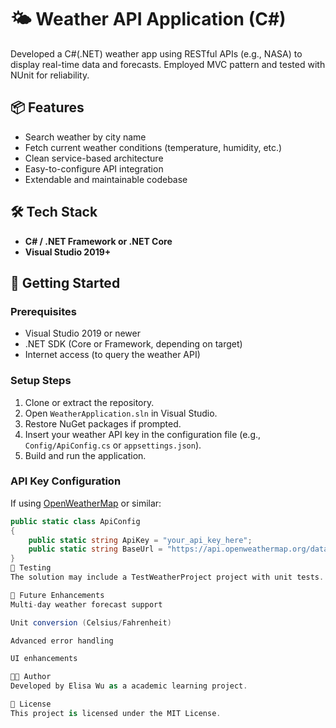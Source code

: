 # 🌤️ Weather API Application (C#)

Developed a C#(.NET) weather app using RESTful APIs (e.g., NASA) to display real-time data and forecasts. Employed MVC pattern and tested with NUnit for reliability. 

## 📦 Features

- Search weather by city name
- Fetch current weather conditions (temperature, humidity, etc.)
- Clean service-based architecture
- Easy-to-configure API integration
- Extendable and maintainable codebase

## 🛠️ Tech Stack

- **C# / .NET Framework or .NET Core**
- **Visual Studio 2019+**

## 🚀 Getting Started

### Prerequisites

- Visual Studio 2019 or newer
- .NET SDK (Core or Framework, depending on target)
- Internet access (to query the weather API)

### Setup Steps

1. Clone or extract the repository.
2. Open `WeatherApplication.sln` in Visual Studio.
3. Restore NuGet packages if prompted.
4. Insert your weather API key in the configuration file (e.g., `Config/ApiConfig.cs` or `appsettings.json`).
5. Build and run the application.

### API Key Configuration

If using [OpenWeatherMap](https://openweathermap.org/api) or similar:

```csharp
public static class ApiConfig
{
    public static string ApiKey = "your_api_key_here";
    public static string BaseUrl = "https://api.openweathermap.org/data/2.5/";
}
🧪 Testing
The solution may include a TestWeatherProject project with unit tests. Run the tests using the built-in Visual Studio Test Explorer.

📌 Future Enhancements
Multi-day weather forecast support

Unit conversion (Celsius/Fahrenheit)

Advanced error handling

UI enhancements

👨‍💻 Author
Developed by Elisa Wu as a academic learning project.

📄 License
This project is licensed under the MIT License.
